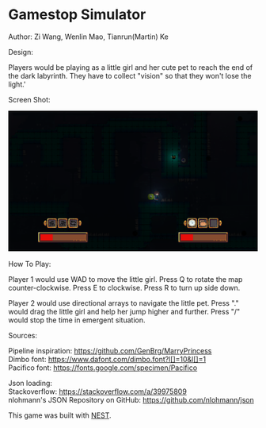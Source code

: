 # Gamestop Simulator

Author: Zi Wang, Wenlin Mao, Tianrun(Martin) Ke

Design: 

Players would be playing as a little girl and her cute pet to reach the end of the dark labyrinth. They have to collect "vision" so that they won't lose the light.'

Screen Shot:

![Screen Shot](screenshot.png)

How To Play:

Player 1 would use WAD to move the little girl. Press Q to rotate the map counter-clockwise. Press E to clockwise. Press R to turn up side down.

Player 2 would use directional arrays to navigate the little pet. Press "." would drag the little girl and help her jump higher and further. Press "/" would stop the time in emergent situation.

Sources: 

Pipeline inspiration: https://github.com/GenBrg/MarryPrincess \
Dimbo font: https://www.dafont.com/dimbo.font?l[]=10&l[]=1 \
Pacifico font: https://fonts.google.com/specimen/Pacifico

Json loading: \
Stackoverflow: https://stackoverflow.com/a/39975809 \
nlohmann's JSON Repository on GitHub: https://github.com/nlohmann/json

This game was built with [NEST](NEST.md).

